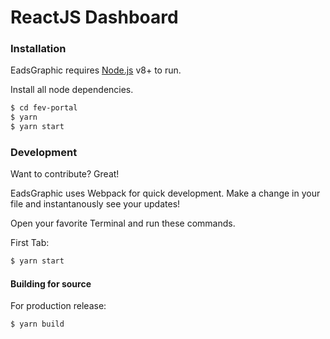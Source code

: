 # ReactJS Dashboard

### Installation

EadsGraphic requires [Node.js](https://nodejs.org/) v8+ to run.

Install all node dependencies.

```sh
$ cd fev-portal
$ yarn
$ yarn start
```

### Development

Want to contribute? Great!

EadsGraphic uses Webpack for quick development.
Make a change in your file and instantanously see your updates!

Open your favorite Terminal and run these commands.

First Tab:
```sh
$ yarn start
```

#### Building for source
For production release:
```sh
$ yarn build
```